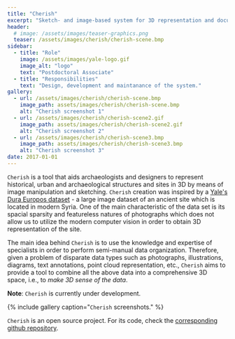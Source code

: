 ```yaml
---
title: "Cherish"
excerpt: "Sketch- and image-based system for 3D representation and documentation of cultural heritage sites."
header:
  # image: /assets/images/teaser-graphics.png
  teaser: /assets/images/cherish/cherish-scene.bmp
sidebar:
  - title: "Role"
    image: /assets/images/yale-logo.gif
    image_alt: "logo"
    text: "Postdoctoral Associate"
  - title: "Responsibilities"
    text: "Design, development and maintanance of the system."
gallery:
  - url: /assets/images/cherish/cherish-scene.bmp
    image_path: assets/images/cherish/cherish-scene.bmp
    alt: "Cherish screenshot 1"
  - url: /assets/images/cherish/cherish-scene2.gif
    image_path: assets/images/cherish/cherish-scene2.gif
    alt: "Cherish screenshot 2"
  - url: /assets/images/cherish/cherish-scene3.bmp
    image_path: assets/images/cherish/cherish-scene3.bmp
    alt: "Cherish screenshot 3"
date: 2017-01-01
---
```


`Cherish` is a tool that aids archaeologists and designers to represent historical, urban and archaeological structures and sites in 3D by means of image manipulation and sketching. `Cherish` creation was inspired by a [Yale's Dura Europos dataset](http://media.artgallery.yale.edu/duraeuropos/) - a large image dataset of an ancient site which is located in modern Syria. One of the main characteristic of the data set is its spacial sparsity and featureless natures of photographs which does not allow us to utilize the modern computer vision in order to obtain 3D representation of the site.

The main idea behind `Cherish` is to use the knowledge and expertise of specialists in order to perform semi-manual data organization. Therefore, given a problem of disparate data types such as photographs, illustrations, diagrams, text annotations, point cloud representation, etc., `Cherish` aims to provide a tool to combine all the above data into a comprehensive 3D space, i.e., to *make 3D sense of the data*.

**Note**: `Cherish` is currently under development.

{% include gallery caption="`Cherish` screenshots." %}

`Cherish` is an open source project. For its code, check the [corresponding github repository](https://github.com/vicrucann/cherish).